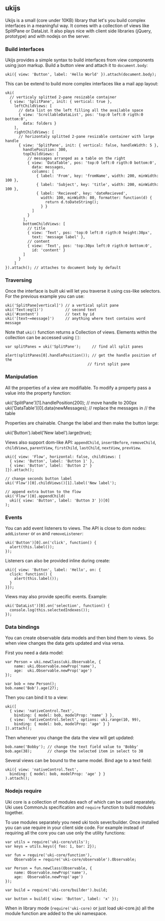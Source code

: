 ## ukijs

Ukijs is a small (core under 10KB) library that let's you build complex
interfaces in a meaningful way. It comes with a collection
of views like SplitPane or DataList. It also plays nice with client side
libraries (jQuery, prototype) and with nodejs on the server.

### Build interfaces

Ukijs provides a simple syntax to build interfaces from view components
using json markup. Build a button view and attach it to `document.body`:

    uki({ view: 'Button', label: 'Hello World' }).attach(document.body);

This can be extend to build more complex interfaces like a mail app layout:

    uki(
      // verticaly splitted 2-pane resizable container
      { view: 'SplitPane', init: { vertical: true },
        leftChildViews: [
          // data list on the left filling all the available space
          { view: 'ScrollableDataList', pos: 'top:0 left:0 rigth:0 bottom:0',
            data: folders }
        ],
        rightChildViews: [
          // horizontaly splitted 2-pane resizable container with large handle
          { view: 'SplitPane', init: { vertical: false, handleWidth: 5 },
            handlePosition: 300,
            topChildViews: [
              // messages arranged as a table on the right
              { view: 'DataTable', pos: 'top:0 left:0 rigth:0 bottom:0',
                data: messages,
                columns: [
                  { label: 'From', key: 'fromName', width: 200, minWidth: 100 },
                  { label: 'Subject', key: 'title', width: 200, minWidth: 100 },
                  { label: 'Recieved', key: 'dateRecieved',
                    width: 100, minWidth: 80, formatter: function(d) {
                      return d.toDateString();
                    } }
                ]
              }
            ],
            bottomChildViews: [
              // title
              { view: 'Text', pos: 'top:0 left:0 rigth:0 height:30px',
                text: 'message label' },
              // content
              { view: 'Text', pos: 'top:30px left:0 rigth:0 bottom:0',
                id: 'content' }
            ]
          }
        ]
    }).attach(); // attaches to document body by default

### Traversing

Once the interface is built uki will let you traverse it using css-like
selectors. For the previous example you can use:

    uki('SplitPane[vertical]') // a vertical split pane
    uki('Text:eq(1)')          // second text
    uki('#content')            // text by id
    uki('[text~=message]')     // anything where text contains word message

Note that `uki()` function returns a Collection of views. Elements within
the collection can be accessed using `[]`:

    var splitPanes = uki('SplitPane');     // find all split panes

    alert(splitPanes[0].handlePosition()); // get the handle position of the
                                         // first split pane

### Manipulation

All the properties of a view are modifiable. To modify a property pass a
value into the property function:

  uki('SplitPane')[1].handlePosition(200); // move handle to 200px
  uki('DataTable')[0].data(newMessages);   // replace the messages in
                                           // the table

Properties are chainable. Change the label and then make the button large:

  uki('Button').label('New label').large(true);

Views also support dom-like API: `appendChild`, `insertBefore`, `removeChild`,
`childViews`, `parentView`, `firstChild`, `lastChild`, `nextView`, `prevView`.

    uki({ view: 'Flow', horizontal: false, childViews: [
      { view: 'Button', label: 'Button 1' },
      { view: 'Button', label: 'Button 2' }
    ]}).attach();

    // change seconds button label
    uki('Flow')[0].childViews()[1].label('New label');

    // append extra button to the flow
    uki('Flow')[0].appendChild(
      uki({ view: 'Button', label: 'Button 3' })[0]
    );

### Events

You can add event listeners to views. The API is close to dom nodes:
`addListener` or `on` and `removeListener`:

    uki('Button')[0].on('click', function() {
      alert(this.label());
    });

Listeners can also be provided inline during create:

    uki({ view: 'Button', label: 'Hello', on: {
      click: function() {
        alert(this.label());
      }
    }});

Views may also provide specific events. Example:

    uki('DataList')[0].on('selection', function() {
      console.log(this.selectedIndexes());
    });

### Data bindings

You can create observable data models and then bind them to views. So
when view changes the data gets updated and visa versa.

First you need a data model:

    var Person = uki.newClass(uki.Observable, {
        name: uki.Observable.newProp('name'),
        age:  uki.Observable.newProp('age')
    });

    var bob = new Person();
    bob.name('Bob').age(27);

Then you can bind it to a view:

    uki([
      { view: 'nativeControl.Text',
        binding: { model: bob, modelProp: 'name' } },
      { view: 'nativeControl.Select', options: uki.range(10, 99),
        binding: { model: bob, modelProp: 'age' } }
    ]).attach();

Then whenever you change the data the view will get updated:

    bob.name('Bobby'); // change the text field value to 'Bobby'
    bob.age(38);       // change the selected item in select to 38

Several views can be bound to the same model. Bind age to a text field:

    uki({ view: 'nativeControl.Text',
      binding: { model: bob, modelProp: 'age' } }
    ).attach();

### Nodejs require

Uki core is a collection of modules each of which can be used separately. Uki
uses CommonJs specification and `require` function to build modules together.

To use modules separately you need uki tools sever/builder. Once installed you
can use require in your client side code. For example instead of requiring
all the core you can use only the utility functions:

    var utils = require('uki-core/utils');
    var keys = utils.keys({ foo: 1, bar: 2});
    
    var fun = require('uki-core/function'),
        Observable = require('uki-core/observable').Observable;
    
    var Person = fun.newClass(Observable, {
        name: Observable.newProp('name'),
        age:  Observable.newProp('age')
    });
    
    var build = require('uki-core/builder').build;
    
    var button = build({ view: 'Button', label: 'x' });

When in library mode (`require('uki-core)` or just load uki-core.js) all the
module function are added to the uki namespace.
